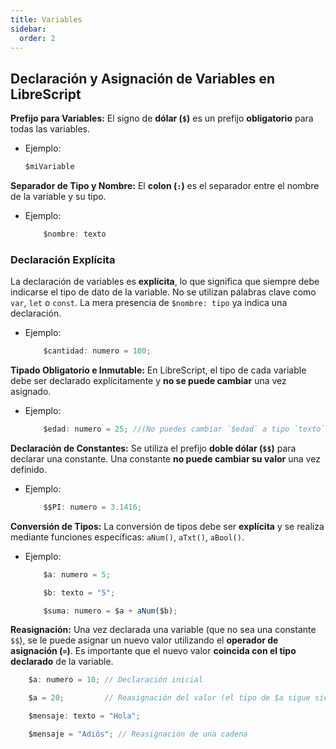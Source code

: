 ```yaml
---
title: Variables
sidebar:
  order: 2
---
```

## Declaración y Asignación de Variables en LibreScript

**Prefijo para Variables:** El signo de **dólar (`$`)** es un prefijo **obligatorio** para todas las variables.

* Ejemplo:

    ```ts
    $miVariable
    ```

**Separador de Tipo y Nombre:** El **colon (`:`)** es el separador entre el nombre de la variable y su tipo.

* Ejemplo:

    ```ts
        $nombre: texto
    ```

### Declaración Explícita

La declaración de variables es **explícita**, lo que significa que siempre debe indicarse el tipo de dato de la variable. No se utilizan palabras clave como `var`, `let` o `const`. La mera presencia de `$nombre: tipo` ya indica una declaración.

* Ejemplo:

    ```ts
        $cantidad: numero = 100;
    ```

**Tipado Obligatorio e Inmutable:** En LibreScript, el tipo de cada variable debe ser declarado explícitamente y **no se puede cambiar** una vez asignado.

* Ejemplo:

    ```ts
        $edad: numero = 25; //(No puedes cambiar `$edad` a tipo `texto` más tarde).
    ```

**Declaración de Constantes:** Se utiliza el prefijo **doble dólar (`$$`)** para declarar una constante. Una constante **no puede cambiar su valor** una vez definido.

* Ejemplo:

    ```ts
        $$PI: numero = 3.1416;
    ```

**Conversión de Tipos:** La conversión de tipos debe ser **explícita** y se realiza mediante funciones específicas: `aNum()`, `aTxt()`, `aBool()`.

* Ejemplo:

    ```ts
        $a: numero = 5;

        $b: texto = "5";

        $suma: numero = $a + aNum($b);
    ```

**Reasignación:** Una vez declarada una variable (que no sea una constante `$$`), se le puede asignar un nuevo valor utilizando el **operador de asignación (`=`)**. Es importante que el nuevo valor **coincida con el tipo declarado** de la variable.

```ts
    $a: numero = 10; // Declaración inicial

    $a = 20;         // Reasignación del valor (el tipo de $a sigue siendo 'numero')

    $mensaje: texto = "Hola";

    $mensaje = "Adiós"; // Reasignación de una cadena
    
```
